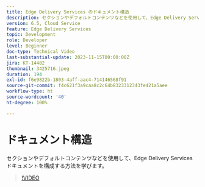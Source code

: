 ```yaml
---
title: Edge Delivery Services のドキュメント構造
description: セクションやデフォルトコンテンツなどを使用して、Edge Delivery Services ドキュメントを構成する方法を学びます。
version: 6.5, Cloud Service
feature: Edge Delivery Services
topic: Development
role: Developer
level: Beginner
doc-type: Technical Video
last-substantial-update: 2023-11-15T00:00:00Z
jira: KT-14482
thumbnail: 3425716.jpeg
duration: 194
exl-id: f6e9822b-1803-4aff-aac4-714146568f91
source-git-commit: f4c621f3a9caa8c2c64b8323312343fe421a5aee
workflow-type: ht
source-wordcount: '40'
ht-degree: 100%

---
```


# ドキュメント構造

セクションやデフォルトコンテンツなどを使用して、Edge Delivery Services ドキュメントを構成する方法を学びます。

>[!VIDEO](https://video.tv.adobe.com/v/3425716/?learn=on)
